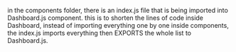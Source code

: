 in the components folder, there is an index.js file that is being imported into Dashboard.js component. this is to shorten the lines of code inside Dashboard, instead of importing everything one by one inside components, the index.js imports everything then EXPORTS the whole list to Dashboard.js.
